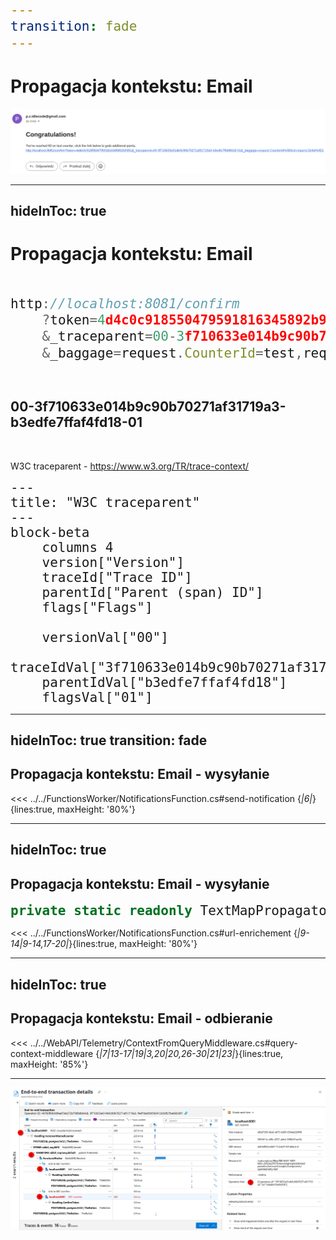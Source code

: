 ```yaml
---
transition: fade
---
```


# Propagacja kontekstu: Email

<img src="./mail.png">

---
hideInToc: true
---
# Propagacja kontekstu: Email

<br/>

<style>
code {
    font-size: 1.5em;
}
</style>

```js
http://localhost:8081/confirm
    ?token=4d4c0c918550479591816345892b9351
    &_traceparent=00-3f710633e014b9c90b70271af31719a3-b3edfe7ffaf4fd18-01
    &_baggage=request.CounterId=test,request.Delta=1
```

<br/>

<v-click>

## 00-3f710633e014b9c90b70271af31719a3-b3edfe7ffaf4fd18-01

</v-click>
<br/>

<v-click>

W3C traceparent - https://www.w3.org/TR/trace-context/

```mermaid
---
title: "W3C traceparent"
---
block-beta
    columns 4
    version["Version"]
    traceId["Trace ID"]    
    parentId["Parent (span) ID"]
    flags["Flags"]
    
    versionVal["00"]
    traceIdVal["3f710633e014b9c90b70271af31719a3"]
    parentIdVal["b3edfe7ffaf4fd18"]
    flagsVal["01"]
```

</v-click>

---
hideInToc: true
transition: fade
---

## Propagacja kontekstu: Email - wysyłanie

<<< ../../FunctionsWorker/NotificationsFunction.cs#send-notification {*|6|*}{lines:true, maxHeight: '80%'}

---
hideInToc: true
---

## Propagacja kontekstu: Email - wysyłanie

```csharp
private static readonly TextMapPropagator Propagator = Propagators.DefaultTextMapPropagator;
```

<<< ../../FunctionsWorker/NotificationsFunction.cs#url-enrichement {*|9-14|9-14,17-20|*}{lines:true, maxHeight: '80%'}

<!--
- Jest to przykład manualnej instrumentacji
-->

---
hideInToc: true
---

## Propagacja kontekstu: Email - odbieranie

<<< ../../WebAPI/Telemetry/ContextFromQueryMiddleware.cs#query-context-middleware {*|7|13-17|19|3,20|20,26-30|21|23|*}{lines:true, maxHeight: '85%'}

---

<img src="./ai_confirm.png">
